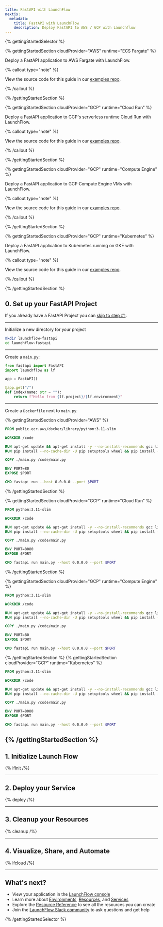 ```yaml
---
title: FastAPI with LaunchFlow
nextjs:
  metadata:
    title: FastAPI with LaunchFlow
    description: Deploy FastAPI to AWS / GCP with Launchflow
---
```


{% gettingStartedSelector  %}

{% gettingStartedSection cloudProvider="AWS" runtime="ECS Fargate" %}

Deploy a FastAPI application to AWS Fargate with LaunchFlow.

{% callout type="note" %}

View the source code for this guide in our [examples repo](https://github.com/launchflow/launchflow-examples/tree/main/fastapi-get-started/aws/ecs-fargate).

{% /callout %}

{% /gettingStartedSection %}

{% gettingStartedSection cloudProvider="GCP" runtime="Cloud Run" %}

Deploy a FastAPI application to GCP's serverless runtime Cloud Run with LaunchFlow.

{% callout type="note" %}

View the source code for this guide in our [examples repo](https://github.com/launchflow/launchflow-examples/tree/main/fastapi-get-started/gcp/cloud-run).

{% /callout %}

{% /gettingStartedSection %}

{% gettingStartedSection cloudProvider="GCP" runtime="Compute Engine" %}

Deploy a FastAPI application to GCP Compute Engine VMs with LaunchFlow.

{% callout type="note" %}

View the source code for this guide in our [examples repo](https://github.com/launchflow/launchflow-examples/tree/main/fastapi-get-started/gcp/compute-engine).

{% /callout %}

{% /gettingStartedSection %}

{% gettingStartedSection cloudProvider="GCP" runtime="Kubernetes" %}

Deploy a FastAPI application to Kubernetes running on GKE with LaunchFlow.

{% callout type="note" %}

View the source code for this guide in our [examples repo](https://github.com/launchflow/launchflow-examples/tree/main/fastapi-get-started/gcp/gke).

{% /callout %}

{% /gettingStartedSection %}



## 0. Set up your FastAPI Project

If you already have a FastAPI Project you can [skip to step #1](#1-initialize-launch-flow).

---

Initialize a new directory for your project

```bash
mkdir launchflow-fastapi
cd launchflow-fastapi
```

---

Create a `main.py`:

```python
from fastapi import FastAPI
import launchflow as lf

app = FastAPI()

@app.get("/")
def index(name: str = ""):
    return f"Hello from {lf.project}/{lf.environment}"
```

---

Create a `Dockerfile` next to `main.py`:

{% gettingStartedSection cloudProvider="AWS" %}
```dockerfile
FROM public.ecr.aws/docker/library/python:3.11-slim

WORKDIR /code

RUN apt-get update && apt-get install -y --no-install-recommends gcc libpq-dev && apt-get clean && rm -rf /var/lib/apt/lists/*
RUN pip install --no-cache-dir -U pip setuptools wheel && pip install --no-cache-dir launchflow[aws] fastapi[standard]

COPY ./main.py /code/main.py

ENV PORT=80
EXPOSE $PORT

CMD fastapi run --host 0.0.0.0 --port $PORT
```

{% /gettingStartedSection %}

{% gettingStartedSection cloudProvider="GCP" runtime="Cloud Run" %}

```dockerfile
FROM python:3.11-slim

WORKDIR /code

RUN apt-get update && apt-get install -y --no-install-recommends gcc libpq-dev && apt-get clean && rm -rf /var/lib/apt/lists/*
RUN pip install --no-cache-dir -U pip setuptools wheel && pip install --no-cache-dir launchflow[gcp] fastapi[standard]

COPY ./main.py /code/main.py

ENV PORT=8080
EXPOSE $PORT

CMD fastapi run main.py --host 0.0.0.0 --port $PORT
```

{% /gettingStartedSection %}

{% gettingStartedSection cloudProvider="GCP" runtime="Compute Engine" %}

```dockerfile
FROM python:3.11-slim

WORKDIR /code

RUN apt-get update && apt-get install -y --no-install-recommends gcc libpq-dev && apt-get clean && rm -rf /var/lib/apt/lists/*
RUN pip install --no-cache-dir -U pip setuptools wheel && pip install --no-cache-dir launchflow[gcp] fastapi[standard]

COPY ./main.py /code/main.py

ENV PORT=80
EXPOSE $PORT

CMD fastapi run main.py --host 0.0.0.0 --port $PORT
```

{% /gettingStartedSection %}
{% gettingStartedSection cloudProvider="GCP" runtime="Kubernetes" %}

```dockerfile
FROM python:3.11-slim

WORKDIR /code

RUN apt-get update && apt-get install -y --no-install-recommends gcc libpq-dev && apt-get clean && rm -rf /var/lib/apt/lists/*
RUN pip install --no-cache-dir -U pip setuptools wheel && pip install --no-cache-dir launchflow[gcp] fastapi[standard]

COPY ./main.py /code/main.py

ENV PORT=8080
EXPOSE $PORT

CMD fastapi run main.py --host 0.0.0.0 --port $PORT
```
{% /gettingStartedSection %}
---

## 1. Initialize Launch Flow

{% lfInit /%}

---

## 2. Deploy your Service

{% deploy /%}

---

## 3. Cleanup your Resources

{% cleanup /%}

---

## 4. Visualize, Share, and Automate

{% lfcloud /%}

---

## What's next?

- View your application in the [LaunchFlow console](https://console.launchflow.com)
- Learn more about [Environments](/docs/concepts/environments), [Resources](/docs/concepts/resources), and [Services](/docs/concepts/services)
- Explore the [Resource Reference](/docs/reference/resources) to see all the resources you can create
- Join the [LaunchFlow Slack community](https://join.slack.com/t/launchflowusers/shared_invite/zt-2pc3o5cbq-HZrMzlZXW2~Xs1CABbgPKQ) to ask questions and get help

<!-- - Checkout out our [example applications](/examples) to see even more way to use LaunchFlow. -->

{% /gettingStartedSelector %}
